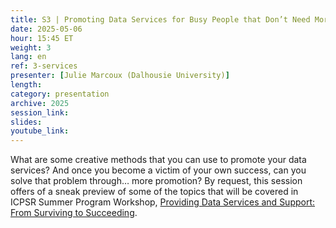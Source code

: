 ```yaml
---
title: S3 | Promoting Data Services for Busy People that Don’t Need More Work
date: 2025-05-06
hour: 15:45 ET
weight: 3
lang: en
ref: 3-services
presenter: [Julie Marcoux (Dalhousie University)]
length:
category: presentation
archive: 2025
session_link:
slides:
youtube_link:
---
```

What are some creative methods that you can use to promote your data services? And once you become a victim of your own success, can you solve that problem through… more promotion? <!--more-->By request, this session offers of a sneak preview of some of the topics that will be covered in ICPSR Summer Program Workshop, [Providing Data Services and Support: From Surviving to Succeeding](https://www.icpsr.umich.edu/web/about/cms/6129).
